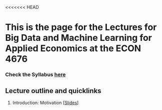 <<<<<<< HEAD
# This is the page for the Lectures for Big Data and Machine Learning for Applied Economics at the ECON 4676  
### Check the Syllabus [here](https://github.com/ECON-4676-UNIANDES/Syllabus)


## Lecture outline and quicklinks

1. Introduction: Motivation \[[Slides](https://github.com/ECON-4676-UNIANDES/lectures/blob/master/Lecture1/Lecture1_slides.html)\]

